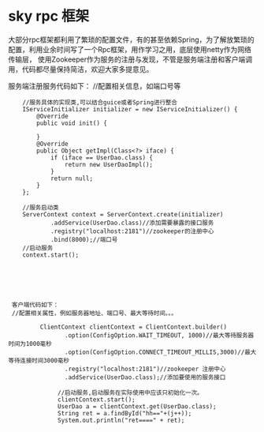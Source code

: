 # sky rpc 框架
大部分rpc框架都利用了繁琐的配置文件，有的甚至依赖Spring，为了解放繁琐的配置，利用业余时间写了一个Rpc框架，用作学习之用，底层使用netty作为网络传输层，
使用Zookeeper作为服务的注册与发现，不管是服务端注册和客户端调用，代码都尽量保持简洁，欢迎大家多提意见。


服务端注册服务代码如下：
        //配置相关信息，如端口号等
        
        //服务具体的实现类,可以结合guice或者Spring进行整合
        IServiceInitializer initializer = new IServiceInitializer() {
            @Override
            public void init() {

            }
            @Override
            public Object getImpl(Class<?> iface) {
                if (iface == UserDao.class) {
                    return new UserDaoImpl();
                }
                return null;
            }
        };

        //服务启动类
        ServerContext context = ServerContext.create(initializer)
                .addService(UserDao.class)//添加需要暴露的接口服务
                .registry("localhost:2181")//zookeeper的注册中心
                .bind(8000);//端口号
        //启动服务
        context.start();






     客户端代码如下：
     //配置相关属性，例如服务器地址、端口号、最大等待时间。。。
               
             ClientContext clientContext = ClientContext.builder()
                    .option(ConfigOption.WAIT_TIMEOUT, 1000)//最大等待服务器时间为1000毫秒
                    .option(ConfigOption.CONNECT_TIMEOUT_MILLIS,3000)//最大等待连接时间3000毫秒
                    .registry("localhost:2181")//zookeeper 注册中心
                    .addService(UserDao.class);//添加要使用的服务接口
               
                  //启动服务,启动服务在实际使用中应该只初始化一次。
                  clientContext.start();
                  UserDao a = clientContext.get(UserDao.class);
                  String ret = a.findById("hh=="+(j++));
                  System.out.println("ret====" + ret);
